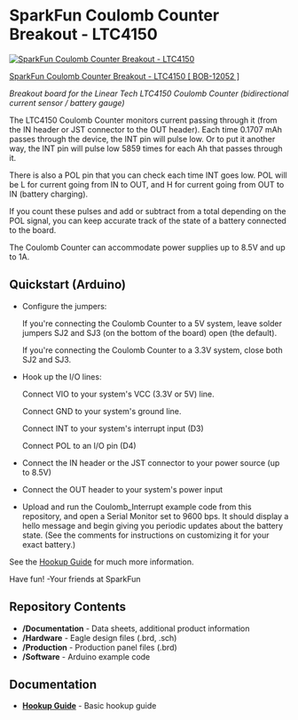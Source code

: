 SparkFun Coulomb Counter Breakout - LTC4150
===========================

[![SparkFun Coulomb Counter Breakout - LTC4150
](https://cdn.sparkfun.com//assets/parts/8/6/3/7/12052-01.jpg)](https://www.sparkfun.com/products/12052)

[SparkFun Coulomb Counter Breakout - LTC4150 [ BOB-12052 ]](https://www.sparkfun.com/products/12052)


*Breakout board for the Linear Tech LTC4150 Coulomb Counter (bidirectional current sensor / battery gauge)*

The LTC4150 Coulomb Counter monitors current passing through it (from the IN header or JST connector to the OUT header). Each time 0.1707 mAh passes through the device, the INT pin will pulse low. Or to put it another way, the INT pin will pulse low 5859 times for each Ah that passes through it.

There is also a POL pin that you can check each time INT goes low. POL will be L for current going from IN to OUT, and H for current going from OUT to IN (battery charging).

If you count these pulses and add or subtract from a total depending on the POL signal, you can keep accurate track of the state of a battery connected to the board.

The Coulomb Counter can accommodate power supplies up to 8.5V and up to 1A.

Quickstart (Arduino)
-------------------

* Configure the jumpers:

    If you're connecting the Coulomb Counter to a 5V system, leave solder jumpers SJ2 and SJ3 (on the bottom of the board) open (the default).

    If you're connecting the Coulomb Counter to a 3.3V system, close both SJ2 and SJ3.

* Hook up the I/O lines:

    Connect VIO to your system's VCC (3.3V or 5V) line.

    Connect GND to your system's ground line.

    Connect INT to your system's interrupt input (D3)

    Connect POL to an I/O pin (D4)

* Connect the IN header or the JST connector to your power source (up to 8.5V)

* Connect the OUT header to your system's power input

* Upload and run the Coulomb_Interrupt example code from this repository, and open a Serial Monitor set to 9600 bps. It should display a hello message and begin giving you periodic updates about the battery state. (See the comments for instructions on customizing it for your exact battery.)

See the [Hookup Guide](https://learn.sparkfun.com/tutorials/ltc4150-coulomb-counter-hookup-guide) for much more information.

Have fun! -Your friends at SparkFun

Repository Contents
-------------------

* **/Documentation** - Data sheets, additional product information
* **/Hardware** - Eagle design files (.brd, .sch)
* **/Production** - Production panel files (.brd)
* **/Software** - Arduino example code

Documentation
--------------

* **[Hookup Guide](https://learn.sparkfun.com/tutorials/ltc4150-coulomb-counter-hookup-guide)** - Basic hookup guide

